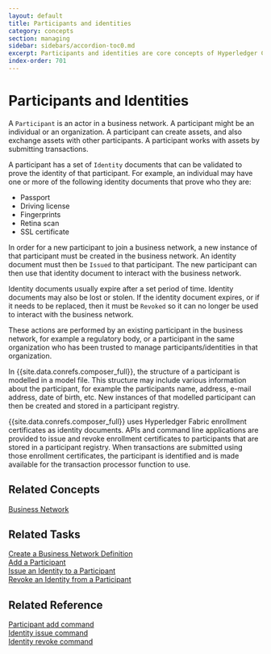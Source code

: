 ```yaml
---
layout: default
title: Participants and identities
category: concepts
section: managing
sidebar: sidebars/accordion-toc0.md
excerpt: Participants and identities are core concepts of Hyperledger Composer. A participant is a member of business networks and might represent individuals or organizations. Participants have identity documents which can be validated to prove their identity. For more information, see [**participants and identities**](../managing/participantsandidentities.html).
index-order: 701
---
```


# Participants and Identities

A `Participant` is an actor in a business network. A participant might be an individual or an organization. A participant can create assets, and also exchange assets with other participants. A participant works with assets by submitting transactions.


A participant has a set of `Identity` documents that can be validated to prove the
identity of that participant. For example, an individual may have one or more of
the following identity documents that prove who they are:

* Passport
* Driving license
* Fingerprints
* Retina scan
* SSL certificate

In order for a new participant to join a business network, a new instance of that
participant must be created in the business network. An identity document must
then be `Issued` to that participant. The new participant can then use that identity
document to interact with the business network.

Identity documents usually expire after a set period of time. Identity documents may
also be lost or stolen. If the identity document expires, or if it needs to be
replaced, then it must be `Revoked` so it can no longer be used to interact with
the business network.

These actions are performed by an existing participant in the business network,
for example a regulatory body, or a participant in the same organization who has
been trusted to manage participants/identities in that organization.

In {{site.data.conrefs.composer_full}}, the structure of a participant is modelled in a
model file. This structure may include various information about the participant,
for example the participants name, address, e-mail address, date of birth, etc.
New instances of that modelled participant can then be created and stored in a
participant registry.

{{site.data.conrefs.composer_full}} uses Hyperledger Fabric enrollment certificates as
identity documents. APIs and command line applications are provided to issue and
revoke enrollment certificates to participants that are stored in a participant
registry. When transactions are submitted using those enrollment certificates, the
participant is identified and is made available for the transaction processor
function to use.

## Related Concepts

[Business Network](../business-network/business-network-index.html)

## Related Tasks

[Create a Business Network Definition](../business-network/bnd-create.html)  
[Add a Participant](participant-add.html)  
[Issue an Identity to a Participant](identity-issue.html)  
[Revoke an Identity from a Participant](identity-revoke.html)

## Related Reference

[Participant add command](../reference/composer.participant.add.html)  
[Identity issue command](../reference/composer.identity.issue.html)  
[Identity revoke command](../reference/composer.identity.revoke.html)  
